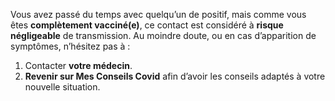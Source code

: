 Vous avez passé du temps avec quelqu’un de positif, mais comme vous êtes **complètement vacciné(e)**, ce contact est considéré à **risque négligeable** de transmission. Au moindre doute, ou en cas d’apparition de symptômes, n’hésitez pas à :

1. Contacter **votre médecin**.
1. **Revenir sur Mes Conseils Covid** afin d’avoir les conseils adaptés à votre nouvelle situation.
